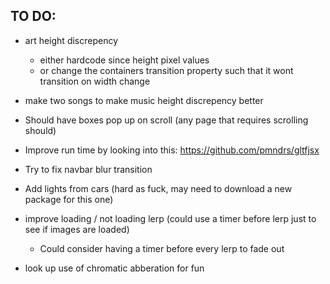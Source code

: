 ## TO DO:

 - art height discrepency
    - either hardcode since height pixel values 
    - or change the containers transition property such that it wont transition on width change

 - make two songs to make music height discrepency better

 - Should have boxes pop up on scroll (any page that requires scrolling should)

 - Improve run time by looking into this: https://github.com/pmndrs/gltfjsx

 - Try to fix navbar blur transition

 - Add lights from cars (hard as fuck, may need to download a new package for this one)

 - improve loading / not loading lerp (could use a timer before lerp just to see if images are loaded)
    - Could consider having a timer before every lerp to fade out

 - look up use of chromatic abberation for fun